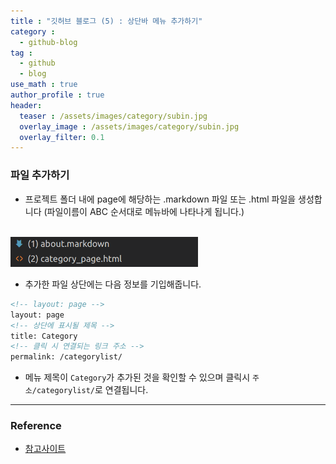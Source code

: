 ```yaml
---
title : "깃허브 블로그 (5) : 상단바 메뉴 추가하기"
category :
  - github-blog
tag :
  - github
  - blog
use_math : true
author_profile : true
header:
  teaser : /assets/images/category/subin.jpg
  overlay_image : /assets/images/category/subin.jpg
  overlay_filter: 0.1
---
```




### 파일 추가하기

- 프로젝트 폴더 내에 page에 해당하는 .markdown 파일 또는 .html 파일을 생성합니다 (파일이름이 ABC 순서대로 메뉴바에 나타나게 됩니다.)
<br>
<style>
    img{
        width:300px;
    }
</style>
<img src="../assets/img/page_add.png">


- 추가한 파일 상단에는 다음 정보를 기입해줍니다.

```html
<!-- layout: page -->
layout: page
<!-- 상단에 표시될 제목 -->
title: Category
<!-- 클릭 시 연결되는 링크 주소 -->
permalink: /categorylist/
```



- 메뉴 제목이 ```Category```가 추가된 것을 확인할 수 있으며 클릭시 ```주소/categorylist/```로 연결됩니다.


---

### Reference

- <a href="https://devinlife.com/howto%20github%20pages/blog-config/#9-_posts-_pages-%EA%B8%B0%EB%B3%B8-%EC%84%A4%EC%A0%95"> 참고사이트 </a>